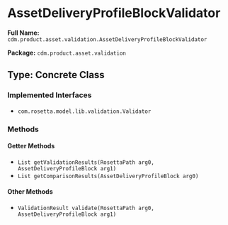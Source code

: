 # AssetDeliveryProfileBlockValidator

**Full Name:** `cdm.product.asset.validation.AssetDeliveryProfileBlockValidator`

**Package:** `cdm.product.asset.validation`

## Type: Concrete Class

### Implemented Interfaces

- `com.rosetta.model.lib.validation.Validator`

### Methods

#### Getter Methods

- `List getValidationResults(RosettaPath arg0, AssetDeliveryProfileBlock arg1)`
- `List getComparisonResults(AssetDeliveryProfileBlock arg0)`

#### Other Methods

- `ValidationResult validate(RosettaPath arg0, AssetDeliveryProfileBlock arg1)`

